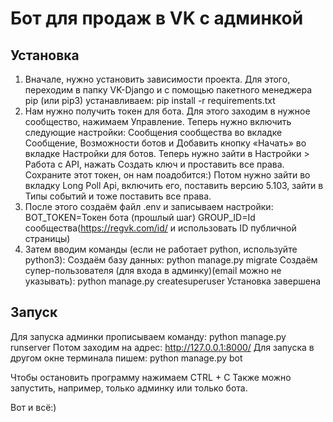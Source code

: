# Бот для продаж в VK с админкой

## Установка
1. Вначале, нужно установить зависимости проекта. Для этого, переходим в папку VK-Django и с помощью пакетного менеджера pip (или pip3) устанавливаем:
    pip install -r requirements.txt
2. Нам нужно получить токен для бота. Для этого заходим в нужное сообщество, нажимаем Управление. Теперь нужно включить следующие настройки: Сообщения сообщества во вкладке Сообщение, 
    Возможности ботов и Добавить кнопку «Начать» во вкладке Настройки для ботов. Теперь нужно зайти в Настройки > Работа с API, нажать Создать ключ и проставить все права. Сохраните этот токен, он нам поадобится:) 
    Потом нужно зайти во вкладку Long Poll Api, включить его, поставить версию 5.103, зайти в Типы событий и тоже поставить все права.
3. После этого создаём файл .env и записываем настройки:
    BOT_TOKEN=Токен бота (прошлый шаг)
    GROUP_ID=Id сообщества(https://regvk.com/id/ и использовать ID публичной страницы)
4. Затем вводим команды (если не работает python, используйте python3):
    Создаём базу данных: python manage.py migrate
    Создаём супер-пользователя (для входа в админку)(email можно не указывать): python manage.py createsuperuser
Установка завершена
## Запуск
Для запуска админки прописываем команду: python manage.py runserver
    Потом заходим на адрес: http://127.0.0.1:8000/
Для запуска в другом окне терминала пишем: python manage.py bot

Чтобы остановить программу нажимаем CTRL + C
Также можно запустить, например, только админку или только бота.

Вот и всё:)
